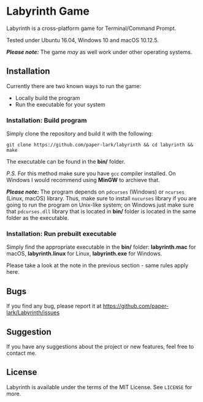 # Labyrinth Game

Labyrinth is a cross-platform game for Terminal/Command Prompt.

Tested under Ubuntu 16.04, Windows 10 and macOS 10.12.5.

*__Please note:__* The game *may* as well work under other operating systems.


## Installation

Currently there are two known ways to run the game:

* Locally build the program
* Run the executable for your system

### Installation: Build program
Simply clone the repository and build it with the following:

    git clone https://github.com/paper-lark/labyrinth && cd labyrinth && make
    
The executable can be found in the **bin/** folder.

*P.S.* For this method make sure you have ```gcc``` compiler installed. On Windows I would recommend using **MinGW** to archieve that.

*__Please note:__* The program depends on ```pdcurses``` (Windows) or ```ncurses``` (Linux, macOS) library. 
Thus, make sure to install ```nucurses``` library if you are going to run the program on Unix-like system;
on Windows just make sure that ```pdcurses.dll``` library that is located in **bin/** folder is located in the same folder as the executable.

### Installation: Run prebuilt executable
Simply find the appropriate executable in the **bin/** folder: **labyrinth.mac** for macOS, 
                                                               **labyrinth.linux** for Linux,
                                                               **labyrinth.exe** for Windows.
                                                                 
Please take a look at the note in the previous section - same rules apply here.

## Bugs
If you find any bug, please report it at https://github.com/paper-lark/Labyrinth/issues

## Suggestion
If you have any suggestions about the project or new features, feel free to contact me.

## License
Labyrinth is available under the terms of the MIT License. See ```LICENSE``` for more.
